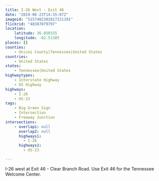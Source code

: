 ```yaml
---
title: I-26 West - Exit 46
date: "2019-06-23T14:35:07Z"
imageid: "5157402302817221191"
flickrid: "48387079797"
location:
    latitude: 36.050315
    longitude: -82.51385
places: []
counties:
    - Unicoi County|Tennessee|United States
countries:
    - United States
states:
    - Tennessee|United States
highwaytypes:
    - Interstate Highway
    - US Highway
highways:
    - I-26
    - US-23
tags:
    - Big Green Sign
    - Intersection
    - Freeway Junction
intersections:
    - overlap1: null
      overlap2: null
      highways1:
        - I-26
      highways2:
        - US-23

---
```

I-26 west at Exit 46 - Clear Branch Road.  Use Exit 46 for the Tennessee Welcome Center.